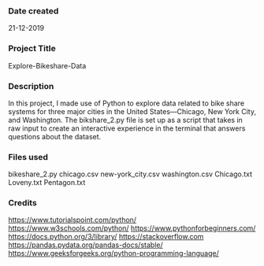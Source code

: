 ### Date created
21-12-2019

### Project Title
Explore-Bikeshare-Data

### Description
In this project, I made use of Python to explore data related to bike share systems for three major cities in the United States—Chicago, New York City, and Washington. The bikshare_2.py file is set up as a script that takes in raw input to create an interactive experience in the terminal that answers questions about the dataset.

### Files used
bikeshare_2.py
chicago.csv
new-york_city.csv
washington.csv
Chicago.txt
Loveny.txt
Pentagon.txt

### Credits
https://www.tutorialspoint.com/python/
https://www.w3schools.com/python/
https://www.pythonforbeginners.com/
https://docs.python.org/3/library/
https://stackoverflow.com
https://pandas.pydata.org/pandas-docs/stable/
https://www.geeksforgeeks.org/python-programming-language/
